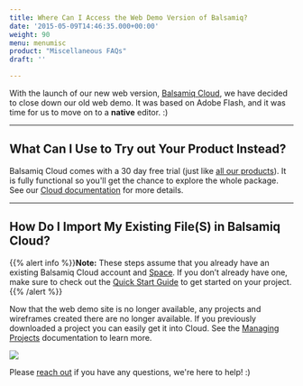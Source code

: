 ```yaml
---
title: Where Can I Access the Web Demo Version of Balsamiq?
date: '2015-05-09T14:46:35.000+00:00'
weight: 90
menu: menumisc
product: "Miscellaneous FAQs"
draft: ''

---
```

With the launch of our new web version, [Balsamiq Cloud](https://balsamiq.cloud/), we have decided to close down our old web demo. It was based on Adobe Flash, and it was time for us to move on to a **native** editor. :)

* * *

## What Can I Use to Try out Your Product Instead?

Balsamiq Cloud comes with a 30 day free trial (just like [all our products](https://support.balsamiq.com/sales/evaluate/)). It is fully functional so you'll get the chance to explore the whole package. See our [Cloud documentation](https://docs.balsamiq.com/cloud/) for more details.

* * *

## How Do I Import My Existing File(S) in Balsamiq Cloud?

{{% alert info %}}**Note:** These steps assume that you already have an existing Balsamiq Cloud account and [Space](https://docs.balsamiq.com/cloud/spaces/). If you don’t already have one, make sure to check out the [Quick Start Guide](https://docs.balsamiq.com/cloud/intro/#quick-start-guide) to get started on your project.{{% /alert %}}

Now that the web demo site is no longer available, any projects and wireframes created there are no longer available. If you previously downloaded a project you can easily get it into Cloud. See the [Managing Projects](https://docs.balsamiq.com/cloud/projects/) documentation to learn more.

![](//media.balsamiq.com/img/support/prodfaqs/webdemo_2.png)

Please [reach out](https://balsamiq.com/company/contact/#/t) if you have any questions, we're here to help! :)
